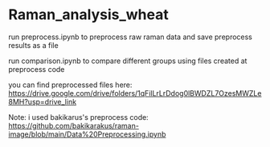 # Raman_analysis_wheat
run preprocess.ipynb to preprocess raw raman data and save preprocess results as a file

run comparison.ipynb to compare different groups using files created at preprocess code

you can find preprocessed files here: https://drive.google.com/drive/folders/1qFilLrLrDdog0lBWDZL7OzesMWZLe8MH?usp=drive_link

Note: i used bakikarus's preprocess code: https://github.com/bakikarakus/raman-image/blob/main/Data%20Preprocessing.ipynb
